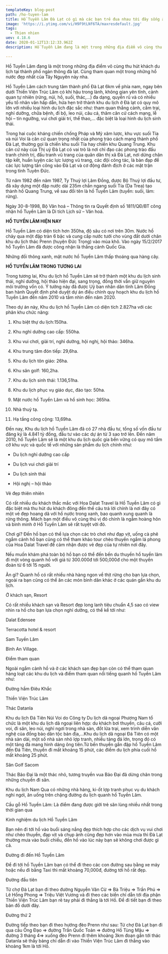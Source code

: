 ```yaml
---
templateKey: blog-post
path: /ho-tuyen-lam
title: Hồ Tuyền Lâm Đà Lạt có gì mà các bạn trẻ đua nhau tới đây sống ảo?
image: 'https://i.ytimg.com/vi/H9F9tLNf6TA/maxresdefault.jpg' 
tags:
  - Thien nhien
uev: 4.18.6
date: 2020-01-12T13:12:33.962Z
description: Hồ Tuyền Lâm đang là một trong những địa điểm vô cùng thu hút khách du lịch tại thành phố ngàn thông đà lạt.
 
---
```


Hồ Tuyền Lâm đang là một trong những địa điểm vô cùng thu hút khách du lịch tại thành phố ngàn thông đà lạt. Cùng tham quan một trong những hồ nước đẹp nhất của Tây Nguyên này nha.

Hồ Tuyền Lâm cách trung tâm thành phố Đà Lạt 6km về phía nam, ngay bên dưới Thiền Viện Trúc Lâm có khí hậu trong lành, không gian yên tĩnh, cảnh quan tự nhiên (rừng, núi, hồ, suối, thác,…) đa dạng, quyến rũ và có nhiều yếu tố nhân văn hấp dẫn, hứa hẹn trở thành khu du lịch ở Đà lạt có quy mô lớn với nhiều loại hình du lịch đặc sắc như: tham quan thắng cảnh, cắm trại, nghỉ dưỡng, chữa bệnh, đi bộ, leo núi, câu cá, thăm căn cứ cách mạng, lễ hội – tín ngưỡng, vui chơi giải trí, thể thao,… đặc biệt là loại hình du lịch sinh thái.


Trong hai cuộc kháng chiến chống Pháp và Mỹ xâm lược, khu vực suối Tía và núi Voi là căn cứ quan trọng nhất của phong trào cách mạng thành phố Đà Lạt, thường gọi là chiến khu suối Tía hay chiến khu Quang Trung. Khu căn cứ này của Thị uỷ Đà Lạt có vai trò là nơi chỉ đạo các phong trào đấu tranh chính trị, đấu tranh vũ trang của quân dân thị xã Đà Lạt, nơi dừng chân tập kết, huấn luyện các lực lượng vũ trang, các đội công tác, là bàn đạp để các lực lượng tấn công vào Đà Lạt và cơ động đánh địch ở các mặt trận trong tỉnh Tuyên Đức.


Từ năm 1982 đến năm 1987, Ty Thuỷ lợi Lâm Đồng, được Bộ Thuỷ lợi đầu tư, đã xây dựng một đập nước dài 235m chắn ngang suối Tía (Da Trea) tạo thành hồ Quang Trung, về sau đổi tên là hồ Tuyền Lâm (tuyền: suối, lâm: rừng).

Ngày 30-8-1998, Bộ Văn hoá – Thông tin ra Quyết định số 1811/QĐ/BT công nhận hồ Tuyền Lâm là Di tích Lịch sử – Văn hoá.


**HỒ TUYỀN LÂM HIỆN NAY**

Hồ Tuyền Lâm có diện tích hơn 350ha, độ sâu có nơi trên 30m. Nước hồ chảy qua một đập tràn 6 bậc và cung cấp nước tưới cho vùng đất dưới chân khu du lịch thác Prenn (huyện Đức Trọng) vào mùa khô. Vào ngày 15/2/2017 hồ Tuyền Lâm đã được công nhận là thắng cảnh Quốc Gia.


Những đồi thông xanh, mặt nước hồ Tuyền Lâm thấp thoáng qua hàng cây.


**HỒ TUYỀN LÂM TRONG TƯƠNG LAI**

Trong tương lai, Khu du lịch hồ Tuyền Lâm sẽ trở thành một khu du lịch sinh thái, nghỉ dưỡng, hội thảo hiện đại, sang trọng, đồng thời vẫn giữ nguyên môi trường vốn có. Ý tưởng này đã được Uỷ ban nhân dân tỉnh Lâm Đồng ban hành Quyết định phê duyệt dự án điều chỉnh quy hoạch khu du lịch hồ Tuyền Lâm đến năm 2010 và tầm nhìn đến năm 2020.


Theo dự án này, Khu du lịch hồ Tuyền Lâm có diện tích 2.827ha với các phân khu chức năng:

1. Khu biệt thự du lịch:150ha.

2. Khu nghỉ dưỡng cao cấp: 550ha.

3. Khu vui chơi, giải trí, nghỉ dưỡng, hội nghị, hội thảo: 346ha.

4. Khu trung tâm đón tiếp: 29,6ha.

5. Khu du lịch tôn giáo: 26ha.

6. Khu sân golf: 160,2ha.

7. Khu du lịch sinh thái: 1.136,51ha.

8. Khu du lịch phục vụ giáo dục, đào tạo: 50ha.

9. Mặt nước hồ Tuyền Lâm và hồ sinh học: 365ha.

10. Nhà thuỷ tạ.

11. Hạ tầng công cộng: 13,69ha.


Đến nay, Khu du lịch hồ Tuyền Lâm đã có 27 nhà đầu tư, tổng số vốn đầu tư đăng ký là 4.841 tỷ đồng, đầu tư vào các dự án từ 3 sao trở lên. Đến năm 2010, hồ Tuyền Lâm sẽ là một khu du lịch quốc gia bền vững có quy mô tầm cỡ khu vực và quốc tế với những sản phẩm du lịch chính như:

* Du lịch nghỉ dưỡng cao cấp

* Du lịch vui chơi giải trí

* Du lịch sinh thái

* Hội nghị – hội thảo

Vẻ đẹp thiên nhiên

Có rất nhiều du khách thắc mắc với Hoa Dalat Travel là Hồ Tuyền Lâm có gì đặc biệt mà thu hút du khách đông đến thế câu trả lời chính là nơi đây có một vẻ đẹp hoang dã với hồ nước trong xanh, bao quanh xung quanh là rừng thông. Mách bạn một điều vô cùng thú vị đó chính là ngắm hoàng hôn và bình minh ở Hồ Tuyền Lâm sẽ rất tuyệt vời đó.

Chơi gì?
Đến hồ bạn có thể lựa chọn các trò chơi như đạp vịt, uống cà phê ngắm cảnh hồ bạn cũng có thể tham khảo tour chèo thuyền ngắm lá phong của Hoa Dalat Travel để cảm nhận được vẻ đẹp của tự nhiên nơi đây.

Nếu muốn khám phá toàn bộ hồ bạn có thể đến bến du thuyền hồ tuyền lâm đi một vòng quanh hồ với giá từ 300.000đ tới 500,000đ cho một thuyền đoàn từ 6 tới 15 người.

Ăn gì?
Quanh hồ có rất nhiều nhà hàng ngon về thịt rừng cho bạn lựa chọn, ngoài ra bạn cũng có thể ăn các món bình dân khác ở các quán gần khu du lịch.

Ở khách sạn, Resort

Có rất nhiều khách sạn và Resort đẹp long lanh tiêu chuẩn 4,5 sao có view nhìn ra hồ cho bạn lựa chọn nghỉ dưỡng, có thể kể tới như:

Dalat Edensee

Terracotta hotel & resort

Sam Tuyền Lâm

Bình An Village.

Điểm tham quan

Ngoài ngắm cảnh hồ và ở các khách sạn đẹp bạn còn có thể tham quan hàng loạt các khu du lịch và điểm tham quan nổi tiếng quanh hồ Tuyền Lâm như:

Đường hầm Điêu Khắc

Thiền Viện Trúc Lâm

Thác Datanla

Khu du lịch Đá Tiên Núi Voi do Công ty Du lịch dã ngoại Phương Nam tổ chức là một khu du lịch dã ngoại liên hợp: du khách bơi thuyền, câu cá, cưỡi voi, đi săn, leo núi, nghỉ ngơi trong nhà sàn, đốt lửa trại, xem trình diễn văn nghệ của đồng bào dân tộc bản địa,…Khu du lịch dã ngoại Đá Tiên có một nhà sàn dài, một số nhà sàn nhỏ lợp tranh, nhiều tảng đá lớn, trong đó có một tảng đá mang hình dáng ông tiên.Từ bến thuyền gần đập hồ Tuyền Lâm đến Đá Tiên, thuyền đi mất khoảng 15 phút, các điểm du lịch phía cuối hồ mất khoảng 25 phút.

Sân Golf Sacom

Thác Bảo Đại là một thác nhỏ, tương truyền vua Bảo Đại đã dừng chân trong những chuyến đi săn.

Khu du lịch Nam Qua có những nhà hàng, ki-ốt lợp tranh phục vụ du khách nghi ngơi, ăn uống trên chặng đường du lịch quanh hồ Tuyền Lâm.

Cầu gỗ Hồ Tuyền Lâm: Là điểm đang được giới trẻ săn lùng nhiều nhất trong thời gian qua

Kinh nghiệm du lịch Hồ Tuyền Lâm

Bạn nên đi tới hồ vào buổi sáng nắng đẹp thích hợp cho các dịch vụ vui chơi như chèo thuyền, đạp vịt và chụp ảnh cũng đẹp hơn vào mùa mưa thì Đà Lạt thường mưa vào buổi chiều, đến hồ vào lúc này bạn sẽ không chơi được gì cả.



Đường đi đến Hồ Tuyền Lâm

Để đi tới hồ Tuyền Lâm bạn có thể đi theo các con đường sau bằng xe máy hoặc nếu đi bằng Taxi thì mất khoảng 70,000đ, đường tới hồ rất đẹp.

Đường đầu tiên

Từ chợ Đà Lạt bạn đi theo đường Nguyễn Văn Cừ => Bà Triệu => Trần Phú => Lê Hồng Phong => Triệu Việt Vương và đi theo các biển chỉ dẫn tới địa phận Thiền Viện Trúc Lâm bạn rẽ tay phải đi thẳng là tới Hồ. Để đi tiết bạn đi theo bản đồ dưới đây.

Đường thứ 2

Đường tiếp theo bạn đi theo hướng đèo Prenn như sau: Từ chợ Đà Lạt bạn đi qua cầu Ông Đạo => đường Trần Quốc Toản => đường Hồ Tùng Mậu => đường 3 tháng 4=> xuống đèo Prenn đi thêm khoảng 3km đoạn gần tới thác Datanla sẽ thấy bảng chỉ dẫn đi vào Thiền Viện Trúc Lâm đi thẳng vào khoảng 1km là tới Hồ.